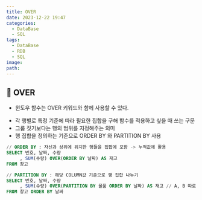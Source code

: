 ```yaml
---
title: OVER
date: 2023-12-22 19:47
categories:
  - DataBase
  - SQL
tags:
  - DataBase
  - RDB
  - SQL
image: 
path:
---
```


## 🌈 OVER
+ 윈도우 함수는 OVER 키워드와 함께 사용할 수 있다.

- 각 행별로 특정 기준에 따라 필요한 집합을 구해 함수를 적용하고 싶을 때 쓰는 구문
- 그룹 짓기보다는 행의 범위를 지정해주는 의미
- 행 집합을 정의하는 기준으로 ORDER BY 와 PARTITION BY 사용

```sql
// ORDER BY : 자신과 상위에 위치한 행들을 집합에 포함 -> 누적값에 활용
SELECT 번호, 날짜, 수량
     , SUM(수량) OVER(ORDER BY 날짜) AS 재고
FROM 창고

// PARTITION BY : 해당 COLUMN값 기준으로 행 집합 나누기
SELECT 번호, 날짜, 수량
     , SUM(수량) OVER(PARTITION BY 물품 ORDER BY 날짜) AS 재고 // A, B 따로!!
FROM 창고 ORDER BY 날짜
```
